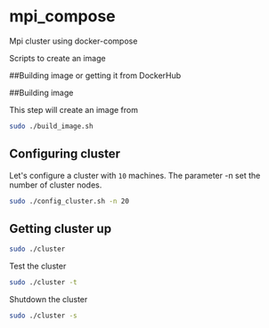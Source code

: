 # mpi_compose
Mpi cluster using docker-compose

Scripts to create an image

##Building image or getting it from DockerHub

##Building image

This step will create an image from

```bash
sudo ./build_image.sh
```

## Configuring cluster

Let's configure a cluster with `10` machines. The parameter -n set the number of cluster nodes.

```bash
sudo ./config_cluster.sh -n 20
```

## Getting cluster up

```bash
sudo ./cluster 
```

Test the cluster
```bash
sudo ./cluster -t
```

Shutdown the cluster
```bash
sudo ./cluster -s
```

